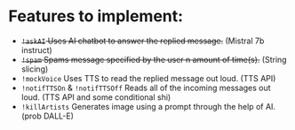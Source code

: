 # Features to implement:
- ~~`!askAI` Uses AI chatbot to answer the replied message.~~ (Mistral 7b instruct)
- ~~`!spam` Spams message specified by the user n amount of time(s).~~ (String slicing)
- `!mockVoice` Uses TTS to read the replied message out loud. (TTS API)
- `!notifTTSOn` & `!notifTTSOff` Reads all of the incoming messages out loud. (TTS API and some conditional shi)
- `!killArtists` Generates image using a prompt through the help of AI. (prob DALL-E)

